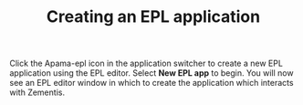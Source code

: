 ﻿---
weight: 20
title: Creating an EPL application
layout: redirect
---

Click the Apama-epl icon in the application switcher to create a new EPL application using the EPL editor. Select **New EPL app** to begin. You will now see an EPL editor window in which to create the application which interacts with Zementis.